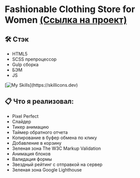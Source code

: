 # Fashionable Clothing Store for Women [(Ссылка на проект)](https://vetosy.github.io/ebRaw)

## 🛠 Стэк
- HTML5
- SCSS препроцессор
- Gulp сборка
- БЭМ
- JS

[![My Skills](https://skillicons.dev/icons?i=js,html,scss,figma,gulp,)](https://skillicons.dev)

## :clipboard: Что я реализовал:
- Pixel Perfect
- Слайдер
- Тикер анимацию
- Таймер обратного отчета
- Копирование в буфер обмена по клику
- Добавление в корзину
- Зеленая зона The W3C Markup Validation
- Анимация блоков
- Валидация формы
- Звездный рейтинг с отправкой на сервер
- Зеленая зона Google Lighthouse
